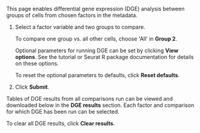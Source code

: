 This page enables differential gene expression (DGE) analysis between groups of cells from chosen factors in the metadata.

1. Select a factor variable and two groups to compare. 

    To compare one group vs. all other cells, choose 'All' in **Group 2**.

    Optional parameters for running DGE can be set by clicking **View options**. See the tutorial or Seurat R package documentation for details on these options.

    To reset the optional parameters to defaults, click **Reset defaults**.

2. Click **Submit**.

Tables of DGE results from all comparisons run can be viewed and downloaded below in the **DGE results** section. Each factor and comparison for which DGE has been run can be selected.

To clear all DGE results, click **Clear results**.